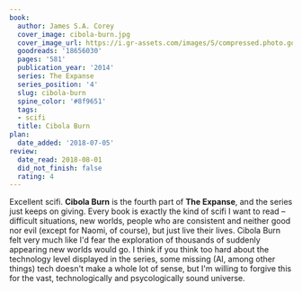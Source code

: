 ```yaml
---
book:
  author: James S.A. Corey
  cover_image: cibola-burn.jpg
  cover_image_url: https://i.gr-assets.com/images/S/compressed.photo.goodreads.com/books/1405023040l/18656030._SX98_.jpg
  goodreads: '18656030'
  pages: '581'
  publication_year: '2014'
  series: The Expanse
  series_position: '4'
  slug: cibola-burn
  spine_color: '#8f9651'
  tags:
  - scifi
  title: Cibola Burn
plan:
  date_added: '2018-07-05'
review:
  date_read: 2018-08-01
  did_not_finish: false
  rating: 4
---
```


Excellent scifi. **Cibola Burn** is the fourth part of **The Expanse**, and the series just keeps on giving. Every book is exactly the kind of scifi I want to read – difficult situations, new worlds, people who are consistent and neither good nor evil (except for Naomi, of course), but just live their lives. Cibola Burn felt very much like I'd fear the exploration of thousands of suddenly appearing new worlds would go. I think if you think too hard about the technology level displayed in the series, some missing (AI, among other things) tech doesn't make a whole lot of sense, but I'm willing to forgive this for the vast, technologically and psycologically sound universe.
